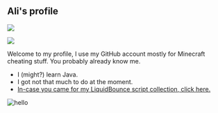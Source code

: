 ## Ali's profile
![](https://komarev.com/ghpvc/?username=Ali00035v2)

![](https://discord.c99.nl/widget/theme-1/1011957656644222986.png)

Welcome to my profile, I use my GitHub account mostly for Minecraft cheating stuff. You probably already know me.

- I (might?) learn Java.
- I got not that much to do at the moment.
- [In-case you came for my LiquidBounce script collection, click here.](https://github.com/Ali00035sStuff/LiquidBounce-Scripts)

![hello](https://github-readme-stats.vercel.app/api?username=Ali00035v2&show_icons=true&theme=onedark&count_private=true)
